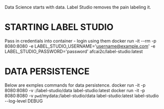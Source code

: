 Data Science starts with data.
Label Studio removes the pain labeling it.

# STARTING LABEL STUDIO
Pass in credentials into container - login using them 
    docker run -it --rm -p 8080:8080 -e LABEL_STUDIO_USERNAME='username@example.com' -e LABEL_STUDIO_PASSWORD='password' afcai2c/label-studio:latest

# DATA PERSISTENCE
Below are exmples commands for data persistence.
    docker run -it -p 8080:8080 -v <yourvolume>:/label-studio/data label-studio:latest
    docker run -it -p 8080:8080 -v `pwd`/mydata:/label-studio/data label-studio:latest label-studio --log-level DEBUG
